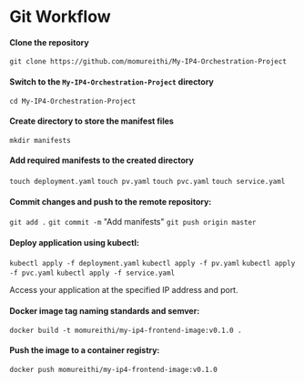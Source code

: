 # Git Workflow

#### Clone the repository

```git clone https://github.com/momureithi/My-IP4-Orchestration-Project```

#### Switch to the `My-IP4-Orchestration-Project` directory

```cd My-IP4-Orchestration-Project```

#### Create directory to store the manifest files

```mkdir manifests```

#### Add required manifests to the created directory

```touch deployment.yaml```
```touch pv.yaml```
```touch pvc.yaml```
```touch service.yaml```


#### Commit changes and push to the remote repository:

```git add .```
```git commit -m``` "Add manifests"
```git push origin master```

#### Deploy application using kubectl:

```kubectl apply -f deployment.yaml```
```kubectl apply -f pv.yaml```
```kubectl apply -f pvc.yaml```
```kubectl apply -f service.yaml```

Access your application at the specified IP address and port.

#### Docker image tag naming standards and semver:

```docker build -t momureithi/my-ip4-frontend-image:v0.1.0 .```

#### Push the image to a container registry:

```docker push momureithi/my-ip4-frontend-image:v0.1.0```